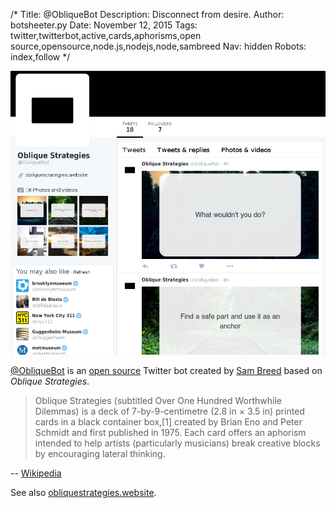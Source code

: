 /*
Title: @ObliqueBot
Description: Disconnect from desire.
Author: botsheeter.py
Date: November 12, 2015
Tags: twitter,twitterbot,active,cards,aphorisms,open source,opensource,node.js,nodejs,node,sambreed
Nav: hidden
Robots: index,follow
*/

[![](/content/bots/twitterbots/images/ObliqueBot.png)](https://twitter.com/ObliqueBot)

[@ObliqueBot](https://twitter.com/ObliqueBot) is an [open source](https://github.com/wookiehangover/oblique-tab) Twitter bot created by [Sam Breed](https://twitter.com/sambreed) based on *Oblique Strategies*.

> Oblique Strategies (subtitled Over One Hundred Worthwhile Dilemmas) is a deck of 7-by-9-centimetre (2.8 in × 3.5 in) printed cards in a black container box,[1] created by Brian Eno and Peter Schmidt and first published in 1975. Each card offers an aphorism intended to help artists (particularly musicians) break creative blocks by encouraging lateral thinking.

-- [Wikipedia](https://en.wikipedia.org/wiki/Oblique_Strategies)

See also [obliquestrategies.website](http://obliquestrategies.website/).
